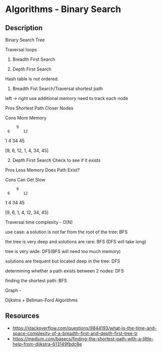 # Algorithms - Binary Search

## Description

Binary Search Tree

Traversal
loops

1. Breadth First Search

2. Depth First Search

Hash table is not ordered.

1. Breadth Fist Search/Traversal
   shortest path

left -> right
use additional memory
need to track each node

Pros
Shortest Path
Closer Nodes

Cons
More Memory

         9
     6      12

1 4 34 45

[9, 6, 12, 1, 4, 34, 45]

2. Depth First Search
   Check to see if it exists

Pros
Less Memory
Does Path Exist?

Cons
Can Get Slow

         9
     6      12

1 4 34 45

[9, 6, 1, 4, 12, 34, 45]

Traversal
time complexity - O(N)

use case:
a solution is not far from the root of the tree: BFS

the tree is very deep and solutions are rare: BFS (DFS will take long)

tree is very wide: DFS(BFS will need too much memory)

solutions are frequent but located deep in the tree: DFS

determining whether a path exists between 2 nodes: DFS

finding the shortest path: BFS

Graph -

Dijkstra + Bellman-Ford Algorithms


## Resources

- https://stackoverflow.com/questions/9844193/what-is-the-time-and-space-complexity-of-a-breadth-first-and-depth-first-tree-tr
- https://medium.com/basecs/finding-the-shortest-path-with-a-little-help-from-dijkstra-613149fbdc8e
